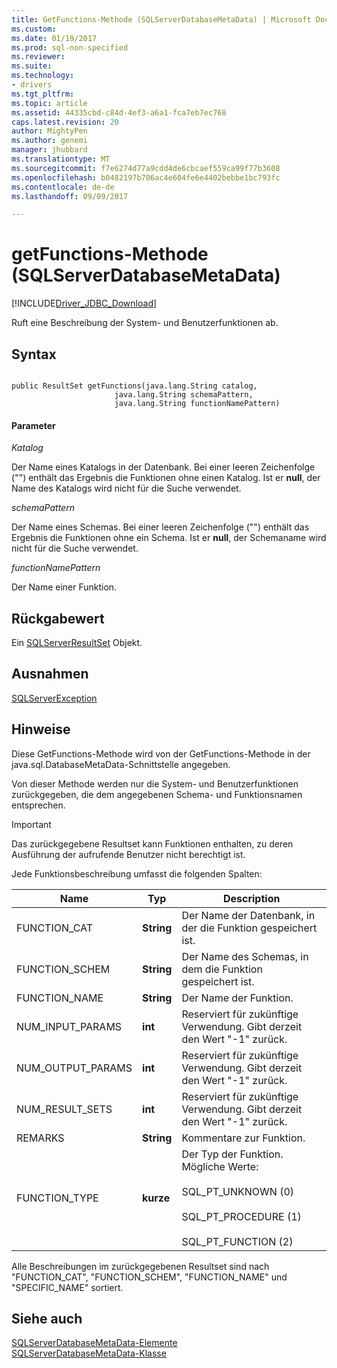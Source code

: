 ```yaml
---
title: GetFunctions-Methode (SQLServerDatabaseMetaData) | Microsoft Docs
ms.custom: 
ms.date: 01/19/2017
ms.prod: sql-non-specified
ms.reviewer: 
ms.suite: 
ms.technology:
- drivers
ms.tgt_pltfrm: 
ms.topic: article
ms.assetid: 44335cbd-c84d-4ef3-a6a1-fca7eb7ec768
caps.latest.revision: 20
author: MightyPen
ms.author: genemi
manager: jhubbard
ms.translationtype: MT
ms.sourcegitcommit: f7e6274d77a9cdd4de6cbcaef559ca99f77b3608
ms.openlocfilehash: b0482197b706ac4e604fe6e4402bebbe1bc793fc
ms.contentlocale: de-de
ms.lasthandoff: 09/09/2017

---
```

# <a name="getfunctions-method-sqlserverdatabasemetadata"></a>getFunctions-Methode (SQLServerDatabaseMetaData)
[!INCLUDE[Driver_JDBC_Download](../../../includes/driver_jdbc_download.md)]

  Ruft eine Beschreibung der System- und Benutzerfunktionen ab.  
  
## <a name="syntax"></a>Syntax  
  
```  
  
public ResultSet getFunctions(java.lang.String catalog,  
                       java.lang.String schemaPattern,  
                       java.lang.String functionNamePattern)  
```  
  
#### <a name="parameters"></a>Parameter  
 *Katalog*  
  
 Der Name eines Katalogs in der Datenbank. Bei einer leeren Zeichenfolge ("") enthält das Ergebnis die Funktionen ohne einen Katalog. Ist er **null**, der Name des Katalogs wird nicht für die Suche verwendet.  
  
 *schemaPattern*  
  
 Der Name eines Schemas. Bei einer leeren Zeichenfolge ("") enthält das Ergebnis die Funktionen ohne ein Schema. Ist er **null**, der Schemaname wird nicht für die Suche verwendet.  
  
 *functionNamePattern*  
  
 Der Name einer Funktion.  
  
## <a name="return-value"></a>Rückgabewert  
 Ein [SQLServerResultSet](../../../connect/jdbc/reference/sqlserverresultset-class.md) Objekt.  
  
## <a name="exceptions"></a>Ausnahmen  
 [SQLServerException](../../../connect/jdbc/reference/sqlserverexception-class.md)  
  
## <a name="remarks"></a>Hinweise  
 Diese GetFunctions-Methode wird von der GetFunctions-Methode in der java.sql.DatabaseMetaData-Schnittstelle angegeben.  
  
 Von dieser Methode werden nur die System- und Benutzerfunktionen zurückgegeben, die dem angegebenen Schema- und Funktionsnamen entsprechen.  
  
> [!IMPORTANT]  
>  Das zurückgegebene Resultset kann Funktionen enthalten, zu deren Ausführung der aufrufende Benutzer nicht berechtigt ist.  
  
 Jede Funktionsbeschreibung umfasst die folgenden Spalten:  
  
|Name|Typ|Description|  
|----------|----------|-----------------|  
|FUNCTION_CAT|**String**|Der Name der Datenbank, in der die Funktion gespeichert ist.|  
|FUNCTION_SCHEM|**String**|Der Name des Schemas, in dem die Funktion gespeichert ist.|  
|FUNCTION_NAME|**String**|Der Name der Funktion.|  
|NUM_INPUT_PARAMS|**int**|Reserviert für zukünftige Verwendung. Gibt derzeit den Wert "-1" zurück.|  
|NUM_OUTPUT_PARAMS|**int**|Reserviert für zukünftige Verwendung. Gibt derzeit den Wert "-1" zurück.|  
|NUM_RESULT_SETS|**int**|Reserviert für zukünftige Verwendung. Gibt derzeit den Wert "-1" zurück.|  
|REMARKS|**String**|Kommentare zur Funktion.|  
|FUNCTION_TYPE|**kurze**|Der Typ der Funktion. Mögliche Werte:<br /><br /> SQL_PT_UNKNOWN (0)<br /><br /> SQL_PT_PROCEDURE (1)<br /><br /> SQL_PT_FUNCTION (2)|  
  
 Alle Beschreibungen im zurückgegebenen Resultset sind nach "FUNCTION_CAT", "FUNCTION_SCHEM", "FUNCTION_NAME" und "SPECIFIC_NAME" sortiert.  
  
## <a name="see-also"></a>Siehe auch  
 [SQLServerDatabaseMetaData-Elemente](../../../connect/jdbc/reference/sqlserverdatabasemetadata-members.md)   
 [SQLServerDatabaseMetaData-Klasse](../../../connect/jdbc/reference/sqlserverdatabasemetadata-class.md)  
  
  
